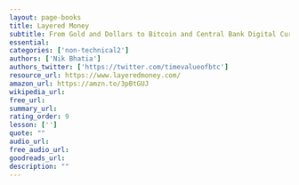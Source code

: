 ```yaml
---
layout: page-books
title: Layered Money
subtitle: From Gold and Dollars to Bitcoin and Central Bank Digital Currencies 
essential: 
categories: ['non-technical2']
authors: ['Nik Bhatia']
authors_twitter: ['https://twitter.com/timevalueofbtc']
resource_url: https://www.layeredmoney.com/
amazon_url: https://amzn.to/3pBtGUJ
wikipedia_url: 
free_url: 
summary_url: 
rating_order: 9
lesson: ['']
quote: ""
audio_url: 
free_audio_url: 
goodreads_url: 
description: ""
---
```

